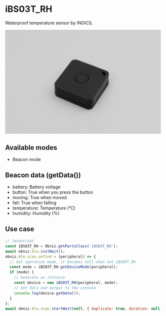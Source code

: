 # iBS03T_RH

Waterproof temperature sensor by INGICS.

![](image.jpg)

## Available modes

- Beacon mode

## Beacon data (getData())

- battery: Battery voltage
- button: True when you press the button
- moving: True when moved
- fall: True when falling
- temperature: Temperature (℃)
- humidity: Humidity (%)

## Use case

```javascript
// Javascript
const iBS03T_RH = Obniz.getPartsClass('iBS03T_RH');
await obniz.ble.initWait();
obniz.ble.scan.onfind = (peripheral) => {
  // Get operation mode, it becomes null when not iBS03T_RH
  const mode = iBS03T_RH.getDeviceMode(peripheral);
  if (mode) {
    // Generate an instance
    const device = new iBS03T_RH(peripheral, mode);
    // Get data and output to the console
    console.log(device.getData());
  }
};
await obniz.ble.scan.startWait(null, { duplicate: true, duration: null });
```

